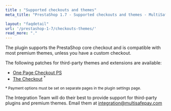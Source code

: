 ```yaml
---
title : "Supported checkouts and themes"
meta_title: "PrestaShop 1.7 - Supported checkouts and themes - MultiSafepay Docs"

layout: "faqdetail"
url: '/prestashop-1-7/checkouts-themes/'
read_more: "."
---
```


The plugin supports the PrestaShop core checkout and is compatible with most premium themes, unless you have a custom checkout.

The following patches for third-party themes and extensions are available:

- <a href="https://addons.prestashop.com/en/express-checkout-process/8503-one-page-checkout-ps-easy-fast-intuitive.html" target="_blank">One Page Checkout PS</a>
- <a href="https://addons.prestashop.com/en/express-checkout-process/42005-the-checkout.html" target="_blank">The Checkout</a> <sup>*</sup>

<small>* Payment options must be set on separate pages in the plugin settings page.</small>

The Integration Team will do their best to provide support for third-party plugins and premium themes. Email them at <integration@multisafepay.com>
